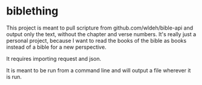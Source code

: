 # biblething

This project is meant to pull scripture from github.com/wldeh/bible-api and output only the text, without the chapter and verse numbers.
It's really just a personal project, because I want to read the books of the bible as books instead of a bible for a new perspective.

It requires importing request and json.

It is meant to be run from a command line and will output a file wherever it is run.
